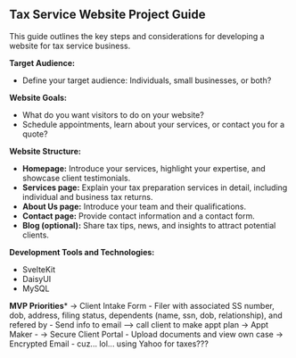 ## Tax Service Website Project Guide

This guide outlines the key steps and considerations for developing a website for tax service business.

**Target Audience:**

* Define your target audience: Individuals, small businesses, or both?

**Website Goals:**

* What do you want visitors to do on your website? 
* Schedule appointments, learn about your services, or contact you for a quote?

**Website Structure:**

* **Homepage:** Introduce your services, highlight your expertise, and showcase client testimonials.
* **Services page:** Explain your tax preparation services in detail, including individual and business tax returns.
* **About Us page:** Introduce your team and their qualifications.
* **Contact page:** Provide contact information and a contact form.
* **Blog (optional):** Share tax tips, news, and insights to attract potential clients.

**Development Tools and Technologies:**

* SvelteKit
* DaisyUI
* MySQL

**MVP Priorities***
-> Client Intake Form
    - Filer with associated SS number, dob, address, filing status, dependents (name, ssn, dob, relationship), and refered by
    - Send info to email --> call client to make appt plan
-> Appt Maker
    -
-> Secure Client Portal
    - Upload documents and view own case
-> Encrypted Email
    - cuz... lol... using Yahoo for taxes???